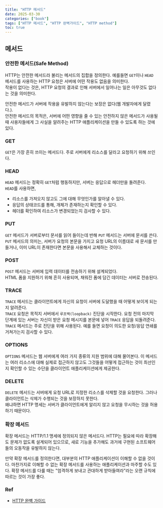```yaml
---
title: "HTTP 메서드"
date: 2025-03-30
categories: ["book"]
tags: ["HTTP 메서드", "HTTP 완벽가이드", "HTTP method"]
toc: true
---
```


## 메서드

###  안전한 메서드(Safe Method)

HTTP는 안전한 메서드라 불리는 메서드의 집합을 정의한다.
예를들면 `GET`이나 `HEAD` 메서드를 사용하는 HTTP 요청은 서버에 어떤 작용도 없음을 의미한다.   
작용이 없다는 것은, HTTP 요청의 결과로 인해 서버에서 일어나는 일은 아무것도 없다는 것을 의미한다.

안전한 메서드가 서버에 작용을 유발하지 않는다는 보장은 없다(웹 개발자에게 달렸다.).  
안전한 메서드의 목적은, 서버에 어떤 영향을 줄 수 있는 안전하지 않은 메서드가 사용될 때 사용자들에게 그 사실을 알려주는 HTTP 애플리케이션을 만들 수 있도록 하는 것에 있다.

### GET

`GET`은 가장 흔히 쓰이는 메서드다. 주로 서버에게 리소스를 달라고 요청하기 위해 쓰인다.

### HEAD

`HEAD` 메서드는 정확히 `GET`처럼 행동하지만, 서버는 응답으로 헤더만을 돌려준다.  
`HEAD`를 사용하면, 
- 리소스를 가져오지 않고도 그에 대해 무엇인가를 알아낼 수 있다.
- 응답의 상태코드를 통해, 개체가 존재하는지 확인할 수 있다.
- 헤더를 확인하여 리소스가 변경되었는지 검사할 수 있다.

### PUT

`GET` 메서드가 서버로부터 문서를 읽어 들이는데 반해 `PUT` 메서드는 서버에 문서를 쓴다.  
`PUT` 메서드의 의미는, 서버가 요청의 본문을 가지고 요청 URL의 이름대로 새 문서를 만들거나, 이미 URL이 존재한다면 본문을 사용해서 교체하는 것이다.

### POST

`POST` 메서드는 서버에 입력 데이터를 전송하기 위해 설계되었다.  
HTML 폼을 지원하기 위해 흔히 사용되며, 채워진 폼에 담긴 데이터는 서버로 전송된다.  

### TRACE

`TRACE` 메서드는 클라이언트에게 자신의 요청이 서버에 도달했을 때 어떻게 보이게 되는지 알려준다.  
`TRACE` 요청은 목적지 서버에서 `루프백(loopback)` 진단을 시작한다. 요청 전의 마지막 단계에 있는 서버는 자신이 받은 요청 메시지를 본문에 넣어 `TRACE` 응답을 되돌려준다. `TRACE` 메서드는 주로 진단을 위해 사용된다. 예를 들면 요청이 의도한 요청/응답 연쇄를 거쳐가는지 검사할 수 있다.  

### OPTIONS

`OPTIONS` 메서드는 웹 서버에게 여러 가지 종류의 지원 범위에 대해 물어본다. 이 메서드는 여러 리소스에 대해 실제로 접근하지 않고도 그것들을 어떻게 접근하는 것이 최선인지 확인할 수 있는 수단을 클라이언트 애플리케이션에게 제공한다.  

### DELETE

`DELETE` 메서드는 서버에게 요청 URL로 지정한 리소스를 삭제할 것을 요청한다. 그러나 클라이언트는 삭제가 수행되는 것을 보장하지 못한다.  
왜냐하면 HTTP 명세는 서버가 클라이언트에게 알리지 않고 요청을 무시하는 것을 허용하기 때문이다.

### 확장 메서드

확장 메서드는 HTTP/1.1 명세에 정의되지 않은 메서드다. HTTP는 필요에 따라 확장해도 문제가 없도록 설계되어 있으므로, 새로 기능을 추가해도 과거에 구현된 소프트웨어들의 오동작을 유발하지 않는다.  

만약 확장 메서드를 정의한다면, 대부분의 HTTP 애플리케이션이 이해할 수 없을 것이다. 마찬가지로 이해할 수 없는 확장 메서드를 사용하는 애플리케이션과 마주할 수도 있다. 확장 메서드를 다룰 때는 "엄격하게 보내고 관대하게 받아들여라"라는 오랜 규칙에 따르는 것이 가장 좋다.

### Ref
- [HTTP 완벽 가이드](https://www.yes24.com/product/goods/15381085)

